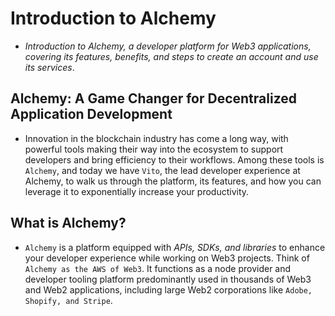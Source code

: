 # Introduction to Alchemy
- *Introduction to Alchemy, a developer platform for Web3 applications, covering its features, benefits, and steps to create an account and use its services*.

## Alchemy: A Game Changer for Decentralized Application Development
- Innovation in the blockchain industry has come a long way, with powerful tools making their way into the ecosystem to support developers and bring efficiency to their workflows. Among these tools is `Alchemy`, and today we have `Vito`, the lead developer experience at Alchemy, to walk us through the platform, its features, and how you can leverage it to exponentially increase your productivity.

## What is Alchemy?
- `Alchemy` is a platform equipped with *APIs, SDKs, and libraries* to enhance your developer experience while working on Web3 projects. Think of `Alchemy as the AWS of Web3`. It functions as a node provider and developer tooling platform predominantly used in thousands of Web3 and Web2 applications, including large Web2 corporations like `Adobe, Shopify, and Stripe`.
